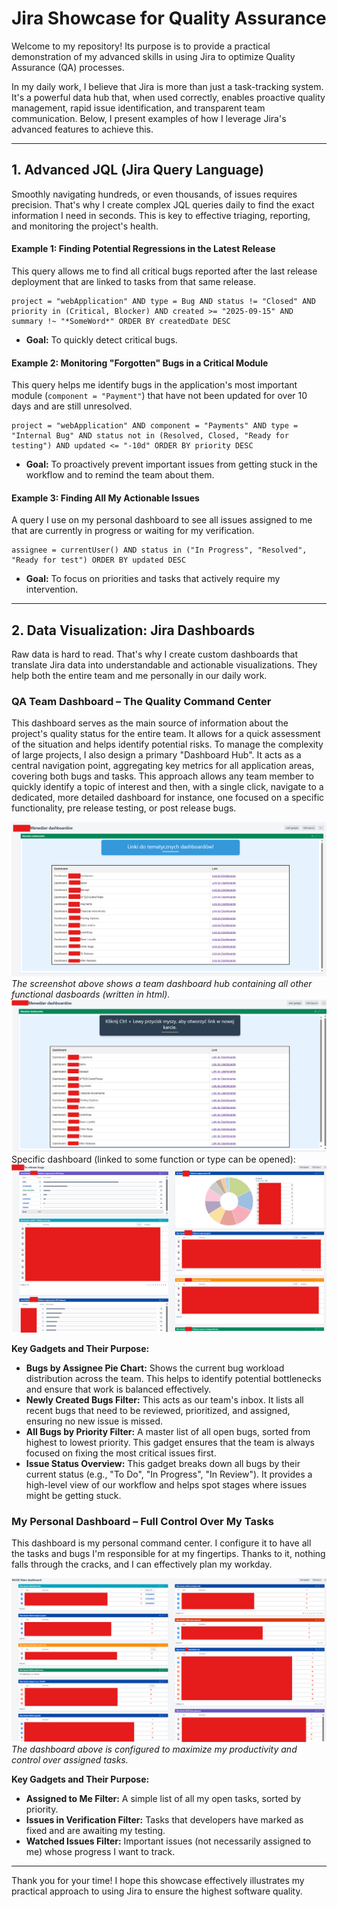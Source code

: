 # Jira Showcase for Quality Assurance

Welcome to my repository\! Its purpose is to provide a practical demonstration of my advanced skills in using Jira to optimize Quality Assurance (QA) processes.

In my daily work, I believe that Jira is more than just a task-tracking system. It's a powerful data hub that, when used correctly, enables proactive quality management, rapid issue identification, and transparent team communication. Below, I present examples of how I leverage Jira's advanced features to achieve this.

-----

## 1\. Advanced JQL (Jira Query Language)

Smoothly navigating hundreds, or even thousands, of issues requires precision. That's why I create complex JQL queries daily to find the exact information I need in seconds. This is key to effective triaging, reporting, and monitoring the project's health.

#### Example 1: Finding Potential Regressions in the Latest Release

This query allows me to find all critical bugs reported after the last release deployment that are linked to tasks from that same release.

```jql
project = "webApplication" AND type = Bug AND status != "Closed" AND priority in (Critical, Blocker) AND created >= "2025-09-15" AND summary !~ "*SomeWord*" ORDER BY createdDate DESC
```

  * **Goal:** To quickly detect critical bugs.

#### Example 2: Monitoring "Forgotten" Bugs in a Critical Module

This query helps me identify bugs in the application's most important module (`component = "Payment"`) that have not been updated for over 10 days and are still unresolved.

```jql
project = "webApplication" AND component = "Payments" AND type = "Internal Bug" AND status not in (Resolved, Closed, "Ready for testing") AND updated <= "-10d" ORDER BY priority DESC
```

  * **Goal:** To proactively prevent important issues from getting stuck in the workflow and to remind the team about them.

#### Example 3: Finding All My Actionable Issues

A query I use on my personal dashboard to see all issues assigned to me that are currently in progress or waiting for my verification.

```jql
assignee = currentUser() AND status in ("In Progress", "Resolved", "Ready for test") ORDER BY updated DESC
```

  * **Goal:** To focus on priorities and tasks that actively require my intervention.

-----

## 2\. Data Visualization: Jira Dashboards

Raw data is hard to read. That's why I create custom dashboards that translate Jira data into understandable and actionable visualizations. They help both the entire team and me personally in our daily work.

### QA Team Dashboard – The Quality Command Center

This dashboard serves as the main source of information about the project's quality status for the entire team. It allows for a quick assessment of the situation and helps identify potential risks.
To manage the complexity of large projects, I also design a primary "Dashboard Hub". It acts as a central navigation point, aggregating key metrics for all application areas, covering both bugs and tasks. 
This approach allows any team member to quickly identify a topic of interest and then, with a single click, navigate to a dedicated, more detailed dashboard for instance, one focused on a specific functionality, pre release testing, or post release bugs.

![Jira Dashboard Hub](Dasboard1.png)
*The screenshot above shows a team dashboard hub containing all other functional dasboards (written in html).*
![Jira Dashboard Hub_2](Dasboard2.png)
Specific dashboard (linked to some function or type can be opened):
![Jira Dashboard Hub_2](Dasboard3.png)

**Key Gadgets and Their Purpose:**

* **Bugs by Assignee Pie Chart:** Shows the current bug workload distribution across the team. This helps to identify potential bottlenecks and ensure that work is balanced effectively.
* **Newly Created Bugs Filter:** This acts as our team's inbox. It lists all recent bugs that need to be reviewed, prioritized, and assigned, ensuring no new issue is missed.
* **All Bugs by Priority Filter:** A master list of all open bugs, sorted from highest to lowest priority. This gadget ensures that the team is always focused on fixing the most critical issues first.
* **Issue Status Overview:** This gadget breaks down all bugs by their current status (e.g., "To Do", "In Progress", "In Review"). It provides a high-level view of our workflow and helps spot stages where issues might be getting stuck.

### My Personal Dashboard – Full Control Over My Tasks

This dashboard is my personal command center. I configure it to have all the tasks and bugs I'm responsible for at my fingertips. Thanks to it, nothing falls through the cracks, and I can effectively plan my workday.

![PersonalDashboard](PersonalDasboard.png)
*The dashboard above is configured to maximize my productivity and control over assigned tasks.*

**Key Gadgets and Their Purpose:**

  * **Assigned to Me Filter:** A simple list of all my open tasks, sorted by priority.
  * **Issues in Verification Filter:** Tasks that developers have marked as fixed and are awaiting my testing.
  * **Watched Issues Filter:** Important issues (not necessarily assigned to me) whose progress I want to track.

-----

Thank you for your time\! I hope this showcase effectively illustrates my practical approach to using Jira to ensure the highest software quality.

